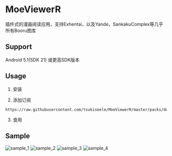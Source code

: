 # MoeViewerR

插件式的漫画阅读应用，支持Exhentai，以及Yande，SankakuComplex等几乎所有Booru图库

## Support
Android 5.1(SDK 21) 或更高SDK版本

## Usage
1. 安装

2. 添加订阅
```
https://raw.githubusercontent.com/tsukiseele/MoeViewerR/master/packs/default_package.zip
```
3. 食用

## Sample
![sample_1](./sample/sample_1.jpg)
![sample_2](./sample/sample_2.jpg)
![sample_3](./sample/sample_3.jpg)
![sample_4](./sample/sample_4.jpg)